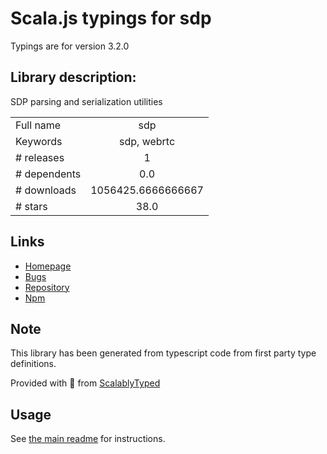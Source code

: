 
# Scala.js typings for sdp

Typings are for version 3.2.0

## Library description:
SDP parsing and serialization utilities

|                    |                 |
| ------------------ | :-------------: |
| Full name          | sdp |
| Keywords           | sdp, webrtc |
| # releases         | 1 |
| # dependents       | 0.0 |
| # downloads        | 1056425.6666666667 |
| # stars            | 38.0 |

## Links
- [Homepage](https://github.com/fippo/sdp#readme)
- [Bugs](https://github.com/fippo/sdp/issues)
- [Repository](https://github.com/fippo/sdp)
- [Npm](https://www.npmjs.com/package/sdp)
    


## Note
This library has been generated from typescript code from first party type definitions.

Provided with :purple_heart: from [ScalablyTyped](https://github.com/oyvindberg/ScalablyTyped)

## Usage
See [the main readme](../../readme.md) for instructions.


